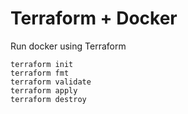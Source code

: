 # Terraform + Docker

Run docker using Terraform

```
terraform init
terraform fmt
terraform validate
terraform apply
terraform destroy
```